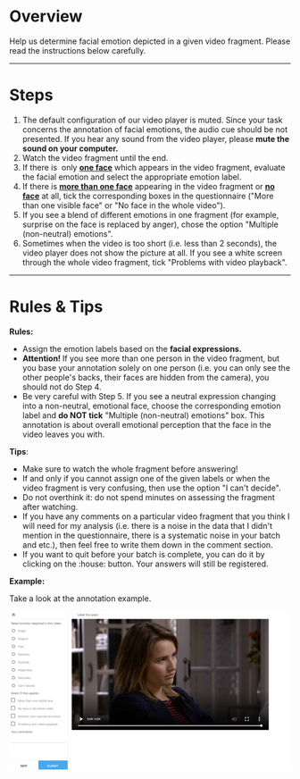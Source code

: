 <h1><strong>Overview</strong></h1>

<p>Help us determine facial emotion depicted in a given video fragment. Please read the instructions below carefully.&nbsp;</p>
<hr>

<h1><strong>Steps</strong></h1>

<ol>
	<li>The default configuration of our video player is muted. Since your task concerns the annotation of facial emotions, the audio cue should be not presented. If you hear any sound from the video player, please <strong>mute the sound on your computer.&nbsp;</strong></li>
	<li>Watch the video fragment until the end.</li>
	<li>If there is &nbsp;only <strong><u>one face</u></strong> which appears in the video fragment, evaluate the facial emotion and select the appropriate emotion label.</li>
	<li>If there is <u><strong>more than one face</strong></u> appearing in the video fragment or <u><strong>no face</strong></u> at all, tick the corresponding boxes in the questionnaire ("More than one visible face" or "No face in the whole video").</li>
	<li>If you see a blend of different emotions in one fragment (for example, surprise on the face is replaced by anger), chose the option "Multiple (non-neutral) emotions".&nbsp;</li>
	<li>Sometimes when the video is too short (i.e. less than 2 seconds), the video player does not show the picture at all. If you see a white screen through the whole video fragment, tick "Problems with video playback".&nbsp;</li>
</ol>
<hr>

<h1><strong>Rules &amp; Tips</strong></h1>

<p><strong>Rules:</strong></p>

<ul>
	<li>Assign the emotion labels based on the <strong>facial expressions.&nbsp;</strong></li>
	<li><strong>Attention!&nbsp;</strong>If you see more than one person in the video fragment, but you base your annotation solely on one person (i.e. you can only see the other people's backs, their faces are hidden from the camera), you should not do Step 4.</li>
	<li>Be very careful with Step 5. If you see a neutral expression changing into a non-neutral, emotional face, choose the corresponding emotion label and <strong>do NOT tick</strong> "Multiple (non-neutral) emotions" box. This annotation is about overall emotional perception that the face in the video leaves you with.&nbsp;</li>
</ul>

<p><strong>Tips</strong>:</p>

<ul>
	<li>Make sure to watch the whole fragment before answering!</li>
	<li>If and only if you cannot assign one of the given labels or when the video fragment is very confusing, then use the option "I can't decide".&nbsp;</li>
	<li>Do not overthink it: do not spend minutes on assessing the fragment after watching.&nbsp;</li>
	<li>If you have any comments on a particular video fragment that you think I will need for my analysis (i.e. there is a noise in the data that I didn't mention in the questionnaire, there is a systematic noise in your batch and etc.), then feel free to write them down in the comment section.&nbsp;</li>
	<li>If you want to quit before your batch is complete, you can do it by clicking on the :house: button. Your answers will still be registered.</li>
</ul>

<p><strong>Example:</strong></p>

<p>Take a look at the annotation example.</p>

<p><img src="/video_example.png"></p>



